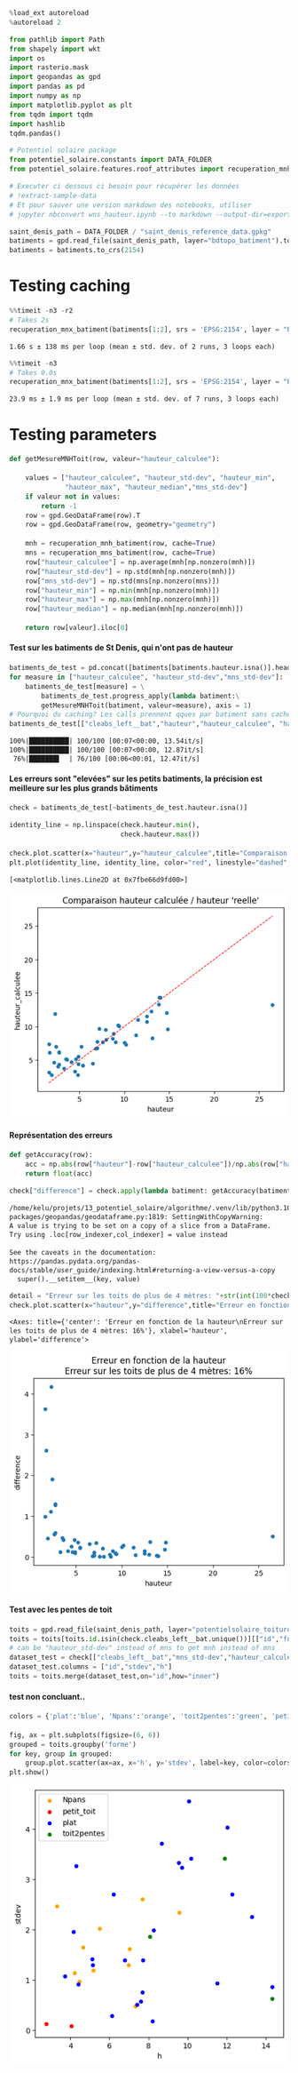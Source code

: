 ```python
%load_ext autoreload
%autoreload 2
```


```python
from pathlib import Path
from shapely import wkt
import os
import rasterio.mask
import geopandas as gpd
import pandas as pd
import numpy as np
import matplotlib.pyplot as plt
from tqdm import tqdm
import hashlib
tqdm.pandas()

```


```python
# Potentiel solaire package
from potentiel_solaire.constants import DATA_FOLDER
from potentiel_solaire.features.roof_attributes import recuperation_mnh_batiment, recuperation_mns_batiment, recuperation_mnx_batiment
```


```python
# Executer ci dessous ci besoin pour récupérer les données
# !extract-sample-data
# Et pour sauver une version markdown des notebooks, utiliser
# jupyter nbconvert wns_hauteur.ipynb --to markdown --output-dir=exports/
```


```python
saint_denis_path = DATA_FOLDER / "saint_denis_reference_data.gpkg"
batiments = gpd.read_file(saint_denis_path, layer="bdtopo_batiment").to_crs(2154)
batiments = batiments.to_crs(2154)
```

# Testing caching



```python
%%timeit -n3 -r2
# Takes 2s
recuperation_mnx_batiment(batiments[1:2], srs = 'EPSG:2154', layer = "ELEVATION.ELEVATIONGRIDCOVERAGE.HIGHRES", cache=False)
```

    1.66 s ± 138 ms per loop (mean ± std. dev. of 2 runs, 3 loops each)



```python
%%timeit -n3
# Takes 0.0s
recuperation_mnx_batiment(batiments[1:2], srs = 'EPSG:2154', layer = "ELEVATION.ELEVATIONGRIDCOVERAGE.HIGHRES", cache=True)
```

    23.9 ms ± 1.9 ms per loop (mean ± std. dev. of 7 runs, 3 loops each)


# Testing parameters


```python
def getMesureMNHToit(row, valeur="hauteur_calculee"):

    values = ["hauteur_calculee", "hauteur_std-dev", "hauteur_min",
              "hauteur_max", "hauteur_median","mns_std-dev"]
    if valeur not in values:
        return -1
    row = gpd.GeoDataFrame(row).T
    row = gpd.GeoDataFrame(row, geometry="geometry")

    mnh = recuperation_mnh_batiment(row, cache=True)
    mns = recuperation_mns_batiment(row, cache=True)
    row["hauteur_calculee"] = np.average(mnh[np.nonzero(mnh)])
    row["hauteur_std-dev"] = np.std(mnh[np.nonzero(mnh)])
    row["mns_std-dev"] = np.std(mns[np.nonzero(mns)])
    row["hauteur_min"] = np.min(mnh[np.nonzero(mnh)])
    row["hauteur_max"] = np.max(mnh[np.nonzero(mnh)])
    row["hauteur_median"] = np.median(mnh[np.nonzero(mnh)])

    return row[valeur].iloc[0]

```

#### Test sur les batiments de St Denis, qui n'ont pas de hauteur


```python
batiments_de_test = pd.concat([batiments[batiments.hauteur.isna()].head(50),batiments[~batiments.hauteur.isna()].head(50)]).to_crs(2154)
for measure in ["hauteur_calculee", "hauteur_std-dev","mns_std-dev"]:
    batiments_de_test[measure] = \
        batiments_de_test.progress_apply(lambda batiment:\
        getMesureMNHToit(batiment, valeur=measure), axis = 1)
# Pourquoi du caching? Les calls prennent qques par batiment sans cache ce qui impacte le temps de calcul
batiments_de_test[["cleabs_left__bat","hauteur","hauteur_calculee", "hauteur_std-dev","mns_std-dev"]]
```

    100%|██████████| 100/100 [00:07<00:00, 13.54it/s]
    100%|██████████| 100/100 [00:07<00:00, 12.87it/s]
     76%|███████▌  | 76/100 [00:06<00:01, 12.47it/s]

#### Les erreurs sont "elevées" sur les petits batiments, la précision est meilleure sur les plus grands bâtiments


```python
check = batiments_de_test[~batiments_de_test.hauteur.isna()]
```


```python
identity_line = np.linspace(check.hauteur.min(),
                            check.hauteur.max())

check.plot.scatter(x="hauteur",y="hauteur_calculee",title="Comparaison hauteur calculée / hauteur 'reelle'")
plt.plot(identity_line, identity_line, color="red", linestyle="dashed", linewidth=1.0)
```




    [<matplotlib.lines.Line2D at 0x7fbe66d9fd00>]




    
![png](wns_hauteur_files/wns_hauteur_14_1.png)
    


#### Représentation des erreurs


```python
def getAccuracy(row):
    acc = np.abs(row["hauteur"]-row["hauteur_calculee"])/np.abs(row["hauteur"])
    return float(acc)
```


```python
check["difference"] = check.apply(lambda batiment: getAccuracy(batiment), axis = 1)
```

    /home/kelu/projets/13_potentiel_solaire/algorithme/.venv/lib/python3.10/site-packages/geopandas/geodataframe.py:1819: SettingWithCopyWarning: 
    A value is trying to be set on a copy of a slice from a DataFrame.
    Try using .loc[row_indexer,col_indexer] = value instead
    
    See the caveats in the documentation: https://pandas.pydata.org/pandas-docs/stable/user_guide/indexing.html#returning-a-view-versus-a-copy
      super().__setitem__(key, value)



```python
detail = "Erreur sur les toits de plus de 4 mètres: "+str(int(100*check["difference"][check.hauteur > 4 ].mean()))+"%"
check.plot.scatter(x="hauteur",y="difference",title="Erreur en fonction de la hauteur\n"+detail)
```




    <Axes: title={'center': 'Erreur en fonction de la hauteur\nErreur sur les toits de plus de 4 mètres: 16%'}, xlabel='hauteur', ylabel='difference'>




    
![png](wns_hauteur_files/wns_hauteur_18_1.png)
    


#### Test avec les pentes de toit


```python
toits = gpd.read_file(saint_denis_path, layer="potentielsolaire_toitures").to_crs(2154)
toits = toits[toits.id.isin(check.cleabs_left__bat.unique())][["id","forme"]]
# can be "hauteur_std-dev" instead of mns to get mnh instead of mns
dataset_test = check[["cleabs_left__bat","mns_std-dev","hauteur_calculee"]]
dataset_test.columns = ["id","stdev","h"]
toits = toits.merge(dataset_test,on="id",how="inner")
```

#### test non concluant..


```python
colors = {'plat':'blue', 'Npans':'orange', 'toit2pentes':'green', 'petit_toit':'red'}

fig, ax = plt.subplots(figsize=(6, 6))
grouped = toits.groupby('forme')
for key, group in grouped:
    group.plot.scatter(ax=ax, x='h', y='stdev', label=key, color=colors[key])
plt.show()
```


    
![png](wns_hauteur_files/wns_hauteur_22_0.png)
    

